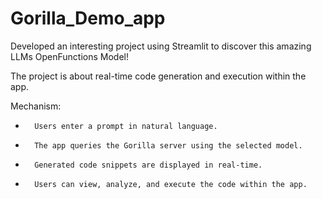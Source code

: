 # Gorilla_Demo_app

Developed an interesting project using Streamlit to discover this amazing LLMs OpenFunctions Model!

The project is about real-time code generation and execution within the app.

Mechanism:
* 		Users enter a prompt in natural language.
* 		The app queries the Gorilla server using the selected model.
* 		Generated code snippets are displayed in real-time.
* 		Users can view, analyze, and execute the code within the app.
